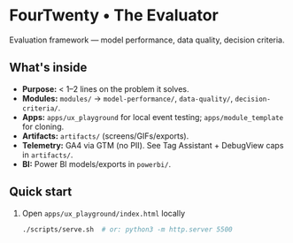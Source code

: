 # FourTwenty • The Evaluator

Evaluation framework — model performance, data quality, decision criteria.

## What's inside
- **Purpose:** < 1–2 lines on the problem it solves.
- **Modules:** `modules/` → `model-performance/`, `data-quality/`, `decision-criteria/`.
- **Apps:** `apps/ux_playground` for local event testing; `apps/module_template` for cloning.
- **Artifacts:** `artifacts/` (screens/GIFs/exports).
- **Telemetry:** GA4 via GTM (no PII). See Tag Assistant + DebugView caps in `artifacts/`.
- **BI:** Power BI models/exports in `powerbi/`.

## Quick start
1) Open `apps/ux_playground/index.html` locally  
   ```bash
   ./scripts/serve.sh  # or: python3 -m http.server 5500
